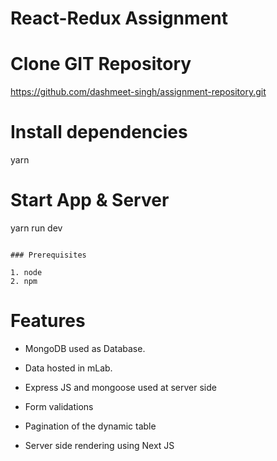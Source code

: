 # React-Redux Assignment

# Clone GIT Repository

https://github.com/dashmeet-singh/assignment-repository.git

# Install dependencies
yarn

# Start App & Server
yarn run dev
```

### Prerequisites

1. node
2. npm
```

# Features

* MongoDB used as Database.

* Data hosted in mLab.

* Express JS and mongoose used at server side

* Form validations

* Pagination of the dynamic table

* Server side rendering using Next JS
